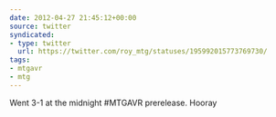 ```yaml
---
date: 2012-04-27 21:45:12+00:00
source: twitter
syndicated:
- type: twitter
  url: https://twitter.com/roy_mtg/statuses/195992015773769730/
tags:
- mtgavr
- mtg
---
```


Went 3-1 at the midnight #MTGAVR prerelease. Hooray